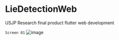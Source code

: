 # LieDetectionWeb
USJP Research final product flutter web development

`Screen 01`
![image](https://user-images.githubusercontent.com/59352357/178116578-2dac6308-982f-4ab4-89d3-ba941c75a647.png)
